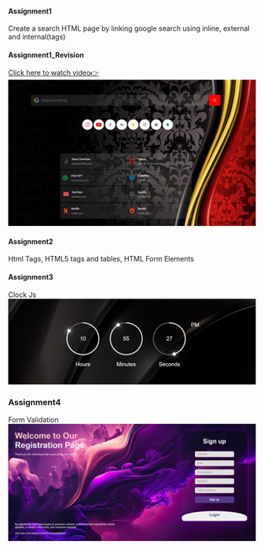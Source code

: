 #### Assignment1
Create a search HTML page by linking google search using inline, external and internal(tags)

#### Assignment1_Revision
[Click here to watch video👉](https://www.youtube.com/watch?v=BwtNi2mpe5w)
![Custom Google Search Page](Assignment1_Revision/images/image.png)

#### Assignment2
Html Tags, HTML5 tags and tables, HTML Form Elements

#### Assignment3 
Clock Js
![Clock](Assignment3/images/image.png)

### Assignment4
Form Validation 
![Form Validation](Assignment4/image/screenshot.png)